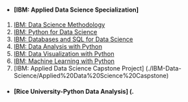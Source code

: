- #### [IBM: Applied Data Science Specialization]
1. [IBM: Data Science Methodology](./IBM-Data-Science/Data%20Science%20Methodology)
2. [IBM: Python for Data Science](./IBM-Data-Science/Python%20for%20Data%20Science%20and%20AI)
3. [IBM: Databases and SQL for Data Science](./IBM-Data-Science/IBM%20-%20Databases%20and%20SQL%20for%20Data%20Science)
4. [IBM: Data Analysis with Python](./IBM-Data-Science/Data%20Analysis%20with%20Python)
5. [IBM: Data Visualization with Python](./IBM-Data-Science/Data%20Visulazation%20with%20Python)
6. [IBM: Machine Learning with Python](./IBM-Data-Science/Machine%20Learning%20With%20Python)
7. [IBM: Applied Data Science Capstone Project] (./IBM-Data-Science/Applied%20Data%20Science%20Caspstone)

- #### [Rice University-Python Data Analysis] (.

